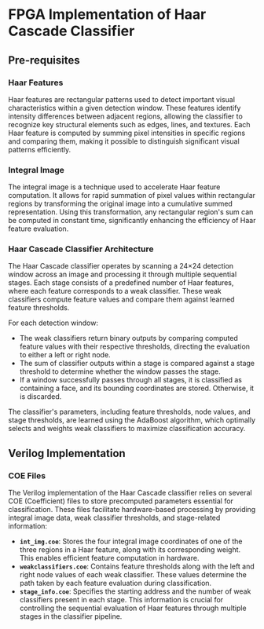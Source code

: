 # FPGA Implementation of Haar Cascade Classifier

## Pre-requisites

### Haar Features
Haar features are rectangular patterns used to detect important visual characteristics within a given detection window. These features identify intensity differences between adjacent regions, allowing the classifier to recognize key structural elements such as edges, lines, and textures. Each Haar feature is computed by summing pixel intensities in specific regions and comparing them, making it possible to distinguish significant visual patterns efficiently.

### Integral Image
The integral image is a technique used to accelerate Haar feature computation. It allows for rapid summation of pixel values within rectangular regions by transforming the original image into a cumulative summed representation. Using this transformation, any rectangular region's sum can be computed in constant time, significantly enhancing the efficiency of Haar feature evaluation.

### Haar Cascade Classifier Architecture
The Haar Cascade classifier operates by scanning a 24×24 detection window across an image and processing it through multiple sequential stages. Each stage consists of a predefined number of Haar features, where each feature corresponds to a weak classifier. These weak classifiers compute feature values and compare them against learned feature thresholds.

For each detection window:
- The weak classifiers return binary outputs by comparing computed feature values with their respective thresholds, directing the evaluation to either a left or right node.
- The sum of classifier outputs within a stage is compared against a stage threshold to determine whether the window passes the stage.
- If a window successfully passes through all stages, it is classified as containing a face, and its bounding coordinates are stored. Otherwise, it is discarded.

The classifier's parameters, including feature thresholds, node values, and stage thresholds, are learned using the AdaBoost algorithm, which optimally selects and weights weak classifiers to maximize classification accuracy.

## Verilog Implementation

### COE Files
The Verilog implementation of the Haar Cascade classifier relies on several COE (Coefficient) files to store precomputed parameters essential for classification. These files facilitate hardware-based processing by providing integral image data, weak classifier thresholds, and stage-related information:

- **`int_img.coe`**: Stores the four integral image coordinates of one of the three regions in a Haar feature, along with its corresponding weight. This enables efficient feature computation in hardware.
- **`weakclassifiers.coe`**: Contains feature thresholds along with the left and right node values of each weak classifier. These values determine the path taken by each feature evaluation during classification.
- **`stage_info.coe`**: Specifies the starting address and the number of weak classifiers present in each stage. This information is crucial for controlling the sequential evaluation of Haar features through multiple stages in the classifier pipeline.
